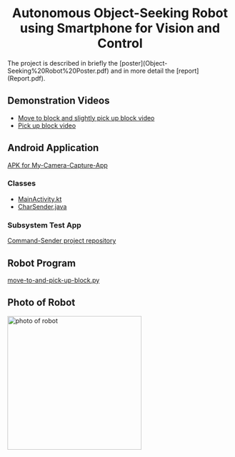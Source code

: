 <div align="center">
  
# Autonomous Object-Seeking Robot using Smartphone for Vision and Control


</div>
The project is described in briefly the [poster](Object-Seeking%20Robot%20Poster.pdf) and in more detail the [report](Report.pdf).

## Demonstration Videos
- [Move to block and slightly pick up block video](Demo%20videos/integrated%203%20-%20slight%20pickup.mp4)
- [Pick up block video](Demo%20videos/pick%20up%20block.mp4)

## Android Application
[APK for My-Camera-Capture-App](My-Camera-Capture-App.apk)

### Classes
- [MainActivity.kt](My-Camera-Capture-App/app/src/main/java/com/example/myapplication/MainActivity.kt)
- [CharSender.java](My-Camera-Capture-App/app/src/main/java/com/example/myapplication/CharSender.java)

### Subsystem Test App
[Command-Sender project repository](https://github.com/karanimaan/Command-Sender)

## Robot Program
[move-to-and-pick-up-block.py](Robot%20code/move-to-and-pick-up-block.py)

## Photo of Robot
<img alt="photo of robot" src="https://github.com/user-attachments/assets/5f31efce-ba2d-4128-b29f-00c910407620" width="300" />
